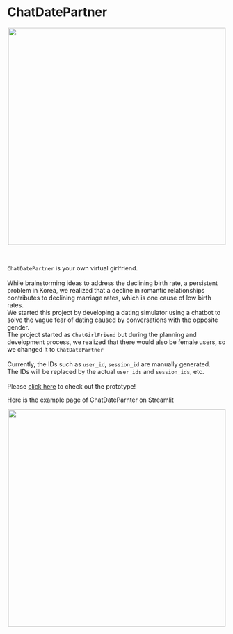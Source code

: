 # ChatDatePartner
<p align='center'>
    <img width=500 src='https://github.com/jasonheesanglee/ChatGirlFriend/assets/123557477/fc1a5236-4522-458c-ac58-d866d6172ba8'>
</p><br>



`ChatDatePartner` is your own virtual girlfriend.<br><br>
While brainstorming ideas to address the declining birth rate, a persistent problem in Korea, we realized that a decline in romantic relationships contributes to declining marriage rates, which is one cause of low birth rates.<br>
We started this project by developing a dating simulator using a chatbot to solve the vague fear of dating caused by conversations with the opposite gender.<br>
The project started as `ChatGirlFriend` but during the planning and development process, we realized that there would also be female users, so we changed it to `ChatDatePartner`<br><br>
Currently, the IDs such as `user_id`, `session_id` are manually generated.<br>
The IDs will be replaced by the actual `user_ids` and `session_ids`, etc.<br><br>
Please [click here](https://chatgirlfriend-m8qdm9oyohhple4cytdf8p.streamlit.app) to check out the prototype!

Here is the example page of ChatDateParnter on Streamlit<br>
<p align='center'>
    <img width=500 src='https://github.com/jasonheesanglee/ChatGirlFriend/assets/123557477/4ab79ca6-d9ca-45b6-9418-e0d517350f28'>
</p>
